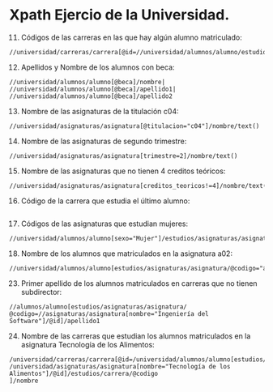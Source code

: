 # Xpath Ejercio de la Universidad.
11. Códigos de las carreras en las que hay algún alumno matriculado:
```
//universidad/carreras/carrera[@id=//universidad/alumnos/alumno/estudios/carrera/@codigo]/nombre
```
12. Apellidos y Nombre de los alumnos con beca:
```
//universidad/alumnos/alumno[@beca]/nombre|
//universidad/alumnos/alumno[@beca]/apellido1|
//universidad/alumnos/alumno[@beca]/apellido2
```
13. Nombre de las asignaturas de la titulación c04:
```
//universidad/asignaturas/asignatura[@titulacion="c04"]/nombre/text()
```
14. Nombre de las asignaturas de segundo trimestre:
```
//universidad/asignaturas/asignatura[trimestre=2]/nombre/text()
```
15. Nombre de las asignaturas que no tienen 4 creditos teóricos:
```
//universidad/asignaturas/asignatura[creditos_teoricos!=4]/nombre/text()
```
16. Código de la carrera que estudia el último alumno:
```

```
17. Códigos de las asignaturas que estudian mujeres:
```
//universidad/alumnos/alumno[sexo="Mujer"]/estudios/asignaturas/asignatura/@codigo
```
18. Nombre de los alumnos que matriculados en la asignatura a02:
```
//universidad/alumnos/alumno[estudios/asignaturas/asignatura/@codigo="a02"]/nombre
```
23. Primer apellido de los alumnos matriculados en carreras que no tienen subdirector:
```
//alumnos/alumno[estudios/asignaturas/asignatura/
@codigo=//asignaturas/asignatura[nombre="Ingeniería del Software"]/@id]/apellido1
```
24. Nombre de las carreras que estudian los alumnos matriculados en la asignatura Tecnología de los Alimentos:
```
/universidad/carreras/carrera[@id=/universidad/alumnos/alumno[estudios/asignaturas/asignatura/@codigo=
/universidad/asignaturas/asignatura[nombre="Tecnología de los Alimentos"]/@id]/estudios/carrera/@codigo
]/nombre
```